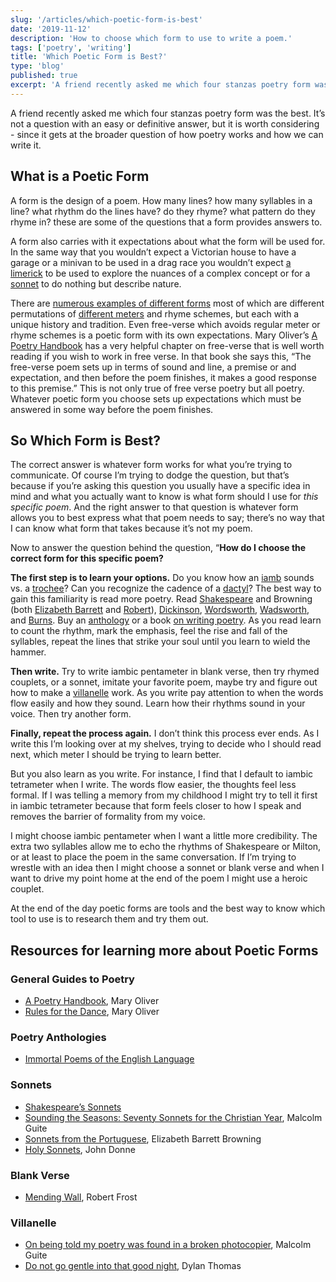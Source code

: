 ```yaml
---
slug: '/articles/which-poetic-form-is-best'
date: '2019-11-12'
description: 'How to choose which form to use to write a poem.'
tags: ['poetry', 'writing']
title: 'Which Poetic Form is Best?'
type: 'blog'
published: true
excerpt: 'A friend recently asked me which four stanzas poetry form was the best. It’s not a question with an easy or definitive answer, but it is worth considering - since it gets at the broader question of how poetry works and how we can write it.'
---
```


A friend recently asked me which four stanzas poetry form was the best. It’s not a question with an easy or definitive answer, but it is worth considering - since it gets at the broader question of how poetry works and how we can write it.

## What is a Poetic Form

A form is the design of a poem. How many lines? how many syllables in a line? what rhythm do the lines have? do they rhyme? what pattern do they rhyme in? these are some of the questions that a form provides answers to.

A form also carries with it expectations about what the form will be used for. In the same way that you wouldn’t expect a Victorian house to have a garage or a minivan to be used in a drag race you wouldn’t expect [a limerick](<https://en.wikipedia.org/wiki/Limerick_(poetry)>) to be used to explore the nuances of a complex concept or for a [sonnet](https://en.wikipedia.org/wiki/Sonnet) to do nothing but describe nature.

There are [numerous examples of different forms](https://www.writersdigest.com/whats-new/list-of-50-poetic-forms-for-poets) most of which are different permutations of [different meters](http://www.thepoetsgarret.com/form.html) and rhyme schemes, but each with a unique history and tradition. Even free-verse which avoids regular meter or rhyme schemes is a poetic form with its own expectations. Mary Oliver’s [A Poetry Handbook](https://www.goodreads.com/book/show/71652.A_Poetry_Handbook) has a very helpful chapter on free-verse that is well worth reading if you wish to work in free verse. In that book she says this, “The free-verse poem sets up in terms of sound and line, a premise or and expectation, and then before the poem finishes, it makes a good response to this premise.” This is not only true of free verse poetry but all poetry. Whatever poetic form you choose sets up expectations which must be answered in some way before the poem finishes.

## So Which Form is Best?

The correct answer is whatever form works for what you’re trying to communicate. Of course I’m trying to dodge the question, but that’s because if you’re asking this question you usually have a specific idea in mind and what you actually want to know is what form should I use for _this specific poem_. And the right answer to that question is whatever form allows you to best express what that poem needs to say; there’s no way that I can know what form that takes because it’s not my poem.

Now to answer the question behind the question, “**How do I choose the correct form for this specific poem?**

**The first step is to learn your options.** Do you know how an [iamb](<https://en.wikipedia.org/wiki/Iamb_(poetry)>) sounds vs. a [trochee](<https://en.wikipedia.org/wiki/Iamb_(poetry)>)? Can you recognize the cadence of a [dactyl](<https://en.wikipedia.org/wiki/Dactyl_(poetry)>)? The best way to gain this familiarity is read more poetry. Read [Shakespeare](https://www.poetryfoundation.org/poets/william-shakespeare) and Browning (both [Elizabeth Barrett](https://www.poetryfoundation.org/poets/elizabeth-barrett-browning) and [Robert](https://www.poetryfoundation.org/poets/robert-browning)), [Dickinson](https://www.poetryfoundation.org/poets/emily-dickinson), [Wordsworth](https://www.poetryfoundation.org/poets/william-wordsworth), [Wadsworth](https://www.poetryfoundation.org/poets/henry-wadsworth-longfellow), and [Burns](https://www.poetryfoundation.org/poets/robert-burns). Buy an [anthology](https://www.goodreads.com/book/show/620729.Immortal_Poems_of_the_English_Language?ac=1&from_search=true&qid=odFS4A5B0E&rank=1) or a book [on writing poetry](https://www.goodreads.com/book/show/201217.Rules_for_the_Dance?ac=1&from_search=true&qid=EhIebjCcYw&rank=1). As you read learn to count the rhythm, mark the emphasis, feel the rise and fall of the syllables, repeat the lines that strike your soul until you learn to wield the hammer.

**Then write.** Try to write iambic pentameter in blank verse, then try rhymed couplets, or a sonnet, imitate your favorite poem, maybe try and figure out how to make a [villanelle](https://en.wikipedia.org/wiki/Villanelle) work. As you write pay attention to when the words flow easily and how they sound. Learn how their rhythms sound in your voice. Then try another form.

**Finally, repeat the process again.** I don’t think this process ever ends. As I write this I’m looking over at my shelves, trying to decide who I should read next, which meter I should be trying to learn better.

But you also learn as you write. For instance, I find that I default to iambic tetrameter when I write. The words flow easier, the thoughts feel less formal. If I was telling a memory from my childhood I might try to tell it first in iambic tetrameter because that form feels closer to how I speak and removes the barrier of formality from my voice.

I might choose iambic pentameter when I want a little more credibility. The extra two syllables allow me to echo the rhythms of Shakespeare or Milton, or at least to place the poem in the same conversation. If I’m trying to wrestle with an idea then I might choose a sonnet or blank verse and when I want to drive my point home at the end of the poem I might use a heroic couplet.

At the end of the day poetic forms are tools and the best way to know which tool to use is to research them and try them out.

## Resources for learning more about Poetic Forms

### General Guides to Poetry

- [A Poetry Handbook](https://www.goodreads.com/book/show/71652.A_Poetry_Handbook), Mary Oliver
- [Rules for the Dance](https://www.goodreads.com/book/show/201217.Rules_for_the_Dance), Mary Oliver

### Poetry Anthologies

- [Immortal Poems of the English Language](https://www.goodreads.com/book/show/620729.Immortal_Poems_of_the_English_Language)

### Sonnets

- [Shakespeare’s Sonnets](http://shakespeare.mit.edu/Poetry/sonnets.html)
- [Sounding the Seasons: Seventy Sonnets for the Christian Year](https://www.goodreads.com/book/show/16688430-sounding-the-seasons), Malcolm Guite
- [Sonnets from the Portuguese](https://www.gutenberg.org/files/2002/2002-h/2002-h.htm), Elizabeth Barrett Browning
- [Holy Sonnets](http://www.sonnets.org/donne.htm), John Donne

### Blank Verse

- [Mending Wall](https://www.poetryfoundation.org/poems/44266/mending-wall), Robert Frost

### Villanelle

- [On being told my poetry was found in a broken photocopier](https://malcolmguite.wordpress.com/2011/10/06/a-villanelle-for-national-poetry-day/), Malcolm Guite
- [Do not go gentle into that good night](https://poets.org/poem/do-not-go-gentle-good-night), Dylan Thomas
